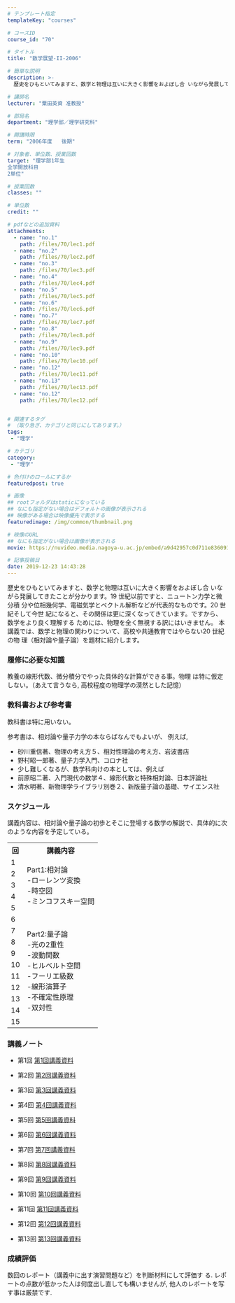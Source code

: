 ```yaml
---
# テンプレート指定
templateKey: "courses"

# コースID
course_id: "70"

# タイトル
title: "数学展望-II-2006"

# 簡単な説明
description: >-
  歴史をひもといてみますと、数学と物理は互いに大きく影響をおよぼし合 いながら発展してきたことが分かります。19 世紀以前ですと、ニュートン力学と微分積 分や位相幾何学、電磁気学とベクトル解析などが代表...

# 講師名
lecturer: "粟田英資 准教授"

# 部局名
department: "理学部／理学研究科"

# 開講時限
term: "2006年度	後期"

# 対象者、単位数、授業回数
target: "理学部1年生
全学開放科目
2単位"

# 授業回数
classes: ""

# 単位数
credit: ""

# pdfなどの追加資料
attachments: 
  - name: "no.1" 
    path: /files/70/lec1.pdf
  - name: "no.2" 
    path: /files/70/lec2.pdf
  - name: "no.3" 
    path: /files/70/lec3.pdf
  - name: "no.4" 
    path: /files/70/lec4.pdf
  - name: "no.5" 
    path: /files/70/lec5.pdf
  - name: "no.6" 
    path: /files/70/lec6.pdf
  - name: "no.7" 
    path: /files/70/lec7.pdf
  - name: "no.8" 
    path: /files/70/lec8.pdf
  - name: "no.9" 
    path: /files/70/lec9.pdf
  - name: "no.10" 
    path: /files/70/lec10.pdf
  - name: "no.12" 
    path: /files/70/lec11.pdf
  - name: "no.13" 
    path: /files/70/lec13.pdf
  - name: "no.12" 
    path: /files/70/lec12.pdf


# 関連するタグ
# （取り急ぎ、カテゴリと同じにしてあります。）
tags:
 - "理学"

# カテゴリ
category:
 - "理学"

# 色付けのロールにするか
featuredpost: true

# 画像
## rootフォルダはstaticになっている
## なにも指定がない場合はデフォルトの画像が表示される
## 映像がある場合は映像優先で表示する
featuredimage: /img/common/thumbnail.png

# 映像のURL
## なにも指定がない場合は画像が表示される
movie: https://nuvideo.media.nagoya-u.ac.jp/embed/a9d42957c0d711e8360916acba9b92ff1615e54a

# 記事投稿日
date: 2019-12-23 14:43:28
---
```



歴史をひもといてみますと、数学と物理は互いに大きく影響をおよぼし合 いながら発展してきたことが分かります。19 世紀以前ですと、ニュートン力学と微分積 分や位相幾何学、電磁気学とベクトル解析などが代表的なものです。20 世紀そして今世 紀になると、その関係は更に深くなってきています。ですから、数学をより良く理解する ためには、物理を全く無視する訳にはいきません。 本講義では、数学と物理の関わりについて、高校や共通教育ではやらない20 世紀の物 理（相対論や量子論）を題材に紹介します。








### 履修に必要な知識

教養の線形代数、微分積分でやった具体的な計算ができる事。物理 は特に仮定しない。（あえて言うなら, 高校程度の物理学の漠然とした記憶）

### 教科書および参考書

教科書は特に用いない。

参考書は、相対論や量子力学の本ならばなんでもよいが、 例えば,

* 砂川重信著、物理の考え方５、相対性理論の考え方、岩波書店
* 野村昭一郎著、量子力学入門、コロナ社
* 少し難しくなるが、数学科向けの本としては、例えば
* 前原昭二著、入門現代の数学４、線形代数と特殊相対論、日本評論社
* 清水明著、新物理学ライブラリ別巻２、新版量子論の基礎、サイエンス社


<h3>スケジュール</h3>
<p>
講義内容は、相対論や量子論の初歩とそこに登場する数学の解説で、具体的に次のような内容を予定している。
</p>



<table class="basic" width="455">
<tr>
<th width="20" class="center">回</th>
<th class="center">講義内容</th>
</tr>

<tr>
<td class="center" >1</td>
<td rowspan=5>
Part1:相対論<br>
-ローレンツ変換<br>
-時空図<br>
-ミンコフスキー空間
</td>
</tr>

<tr>
<td class="center">2</td>
</tr>

<tr>
<td class="center">3</td>
</tr>

<tr>
<td class="center">4</td>
</tr>

<tr>
<td class="center">5</td>
</tr>

<tr>
<td class="center">6</td>
<td rowspan=10>
Part2:量子論<br>
-光の2重性<br>
-波動関数<br>
-ヒルベルト空間<br>
-フーリエ級数<br>
-線形演算子<br>
-不確定性原理<br>
-双対性
</td>
</tr>

<tr>
<td class="center">7</td>
</tr>

<tr>
<td class="center">8</td>
</tr>

<tr>
<td class="center">9</td>
</tr>

<tr>
<td class="center">10</td>
</tr>

<tr>
<td class="center">11</td>
</tr>

<tr>
<td class="center">12</td>
</tr>

<tr>
<td class="center">13</td>
</tr>

<tr>
<td class="center">14</td>
</tr>

<tr>
<td class="center">15</td>
</tr>



</table>


<h3>講義ノート</h3>


- 第1回
[第1回講義資料](/files/70/lec1.pdf) 

- 第2回
[第2回講義資料](/files/70/lec2.pdf) 

- 第3回
[第3回講義資料](/files/70/lec3.pdf) 

- 第4回
[第4回講義資料](/files/70/lec4.pdf) 

- 第5回
[第5回講義資料](/files/70/lec5.pdf) 

- 第6回
[第6回講義資料](/files/70/lec6.pdf) 

- 第7回
[第7回講義資料](/files/70/lec7.pdf) 

- 第8回
[第8回講義資料](/files/70/lec8.pdf) 

- 第9回
[第9回講義資料](/files/70/lec9.pdf) 

- 第10回
[第10回講義資料](/files/70/lec10.pdf) 

- 第11回
[第11回講義資料](/files/70/lec11.pdf) 

- 第12回
[第12回講義資料](/files/70/lec12.pdf) 

- 第13回
[第13回講義資料](/files/70/lec13.pdf) 









<h3>成績評価</h3>
<p>
数回のレポート（講義中に出す演習問題など）を判断材料にして評価す
る. レポートの点数が低かった人は何度出し直しても構いませんが, 他人のレポートを写す事は厳禁です.
</p>


